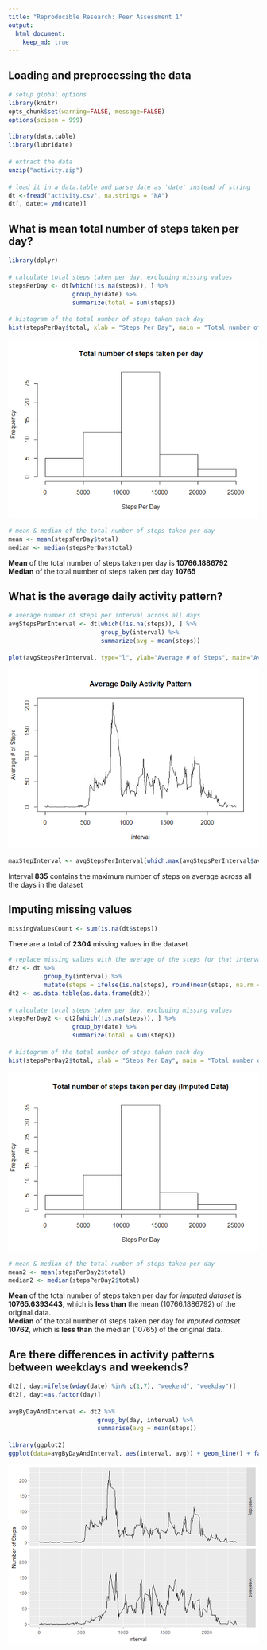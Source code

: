 ```yaml
---
title: "Reproducible Research: Peer Assessment 1"
output: 
  html_document:
    keep_md: true
---
```



## Loading and preprocessing the data

```r
# setup global options
library(knitr)
opts_chunk$set(warning=FALSE, message=FALSE)
options(scipen = 999)

library(data.table)
library(lubridate)

# extract the data
unzip("activity.zip")

# load it in a data.table and parse date as 'date' instead of string
dt <-fread("activity.csv", na.strings = "NA")
dt[, date:= ymd(date)]
```
  
  
## What is mean total number of steps taken per day?

```r
library(dplyr)

# calculate total steps taken per day, excluding missing values
stepsPerDay <- dt[which(!is.na(steps)), ] %>%
                  group_by(date) %>%
                  summarize(total = sum(steps))

# histogram of the total number of steps taken each day
hist(stepsPerDay$total, xlab = "Steps Per Day", main = "Total number of steps taken per day")
```

![](PA1_template_files/figure-html/unnamed-chunk-1-1.png)<!-- -->

```r
# mean & median of the total number of steps taken per day
mean <- mean(stepsPerDay$total)
median <- median(stepsPerDay$total)
```
**Mean** of the total number of steps taken per day is **10766.1886792**  
**Median** of the total number of steps taken per day **10765**
  
  
## What is the average daily activity pattern?

```r
# average number of steps per interval across all days
avgStepsPerInterval <- dt[which(!is.na(steps)), ] %>%
                          group_by(interval) %>%
                          summarize(avg = mean(steps))

plot(avgStepsPerInterval, type="l", ylab="Average # of Steps", main="Average Daily Activity Pattern")
```

![](PA1_template_files/figure-html/unnamed-chunk-2-1.png)<!-- -->

```r
maxStepInterval <- avgStepsPerInterval[which.max(avgStepsPerInterval$avg), 1]
```
Interval **835** contains the maximum number of steps on average across all the days in the dataset



## Imputing missing values

```r
missingValuesCount <- sum(is.na(dt$steps))
```
There are a total of **2304** missing values in the dataset


```r
# replace missing values with the average of the steps for that interval
dt2 <- dt %>% 
          group_by(interval) %>% 
          mutate(steps = ifelse(is.na(steps), round(mean(steps, na.rm = TRUE)), steps))
dt2 <- as.data.table(as.data.frame(dt2))

# calculate total steps taken per day, excluding missing values
stepsPerDay2 <- dt2[which(!is.na(steps)), ] %>%
                  group_by(date) %>%
                  summarize(total = sum(steps))

# histogram of the total number of steps taken each day
hist(stepsPerDay2$total, xlab = "Steps Per Day", main = "Total number of steps taken per day (Imputed Data)")
```

![](PA1_template_files/figure-html/unnamed-chunk-4-1.png)<!-- -->

```r
# mean & median of the total number of steps taken per day
mean2 <- mean(stepsPerDay2$total)
median2 <- median(stepsPerDay2$total)
```
**Mean** of the total number of steps taken per day for *imputed dataset* is **10765.6393443**, which is **less than** the mean (10766.1886792) of the original data.  
**Median** of the total number of steps taken per day  for *imputed dataset* **10762**, which is **less than** the median (10765) of the original data.


## Are there differences in activity patterns between weekdays and weekends?

```r
dt2[, day:=ifelse(wday(date) %in% c(1,7), "weekend", "weekday")]
dt2[, day:=as.factor(day)]

avgByDayAndInterval <- dt2 %>% 
                         group_by(day, interval) %>% 
                         summarise(avg = mean(steps))

library(ggplot2)
ggplot(data=avgByDayAndInterval, aes(interval, avg)) + geom_line() + facet_grid(day ~ .) + ylab("Number of Steps")
```

![](PA1_template_files/figure-html/unnamed-chunk-5-1.png)<!-- -->
